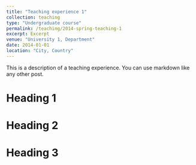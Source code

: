 ```yaml
---
title: "Teaching experience 1"
collection: teaching
type: "Undergraduate course"
permalink: /teaching/2014-spring-teaching-1
excerpt: Excerpt
venue: "University 1, Department"
date: 2014-01-01
location: "City, Country"
---
```


This is a description of a teaching experience. You can use markdown like any other post.

Heading 1
======

Heading 2
======

Heading 3
======
